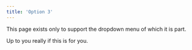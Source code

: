 ```yaml
---
title: 'Option 3'
---
```


This page exists only to support the dropdown menu of which it is part.

Up to you really if this is for you.